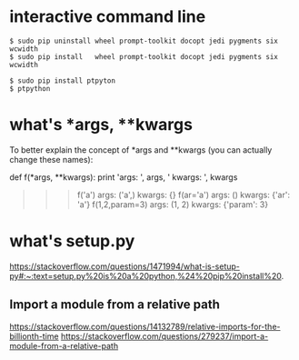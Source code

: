 
# interactive command line

    $ sudo pip uninstall wheel prompt-toolkit docopt jedi pygments six wcwidth
    $ sudo pip install   wheel prompt-toolkit docopt jedi pygments six wcwidth

    $ sudo pip install ptpyton
    $ ptpython

# what's *args, **kwargs

To better explain the concept of *args and **kwargs (you can actually change these names):

def f(*args, **kwargs):
   print 'args: ', args, ' kwargs: ', kwargs

>>> f('a')
args:  ('a',)  kwargs:  {}
>>> f(ar='a')
args:  ()  kwargs:  {'ar': 'a'}
>>> f(1,2,param=3)
args:  (1, 2)  kwargs:  {'param': 3}

# what's setup.py

https://stackoverflow.com/questions/1471994/what-is-setup-py#:~:text=setup.py%20is%20a%20python,%24%20pip%20install%20.

## Import a module from a relative path

https://stackoverflow.com/questions/14132789/relative-imports-for-the-billionth-time
https://stackoverflow.com/questions/279237/import-a-module-from-a-relative-path
